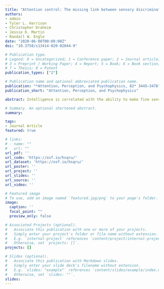 ```yaml
---
title: "Attention control: The missing link between sensory discrimination and intelligence"
authors:
- admin
- Tyler L. Harrison
- Christopher Draheim
- Jessie D. Martin
- Randall W. Engle
date: "2020-06-08T00:00:00Z"
doi: "10.3758/s13414-020-02044-9"

# Publication type.
# Legend: 0 = Uncategorized; 1 = Conference paper; 2 = Journal article;
# 3 = Preprint / Working Paper; 4 = Report; 5 = Book; 6 = Book section;
# 7 = Thesis; 8 = Patent
publication_types: ["2"]

# Publication name and optional abbreviated publication name.
publication: "*Attention, Perception, and Psychophysics, 82* 3445–3478"
publication_short: "Attention, Perception, and Psychophysics"

abstract: Intelligence is correlated with the ability to make fine sensory discriminations. Although this relationship has been known since the beginning of intelligence testing, the mechanisms underlying this relationship are still unknown. In two large-scale structural equation-modelling studies, we investigated whether individual differences in attention control abilities can explain the relationship between sensory discrimination and intelligence. Across these two studies, we replicated the finding that attention control fully mediated the relationships of intelligence/working-memory capacity to sensory discrimination. Our findings show that attention control plays a prominent role in relating sensory discrimination to higher-order cognitive abilities.

# Summary. An optional shortened abstract.
summary: 

tags:
- Journal Article
featured: true

# links:
# - name: ""
#   url: ""
url_pdf: ''
url_code: 'https://osf.io/hsqru/'
url_dataset: 'https://osf.io/hsqru/'
url_poster: ''
url_project: ''
url_slides: ''
url_source: ''
url_video: ''

# Featured image
# To use, add an image named `featured.jpg/png` to your page's folder. 
image:
  caption: ''
  focal_point: ""
  preview_only: false

# Associated Projects (optional).
#   Associate this publication with one or more of your projects.
#   Simply enter your project's folder or file name without extension.
#   E.g. `internal-project` references `content/project/internal-project/index.md`.
#   Otherwise, set `projects: []`.
projects: []

# Slides (optional).
#   Associate this publication with Markdown slides.
#   Simply enter your slide deck's filename without extension.
#   E.g. `slides: "example"` references `content/slides/example/index.md`.
#   Otherwise, set `slides: ""`.
slides: 
---
```


